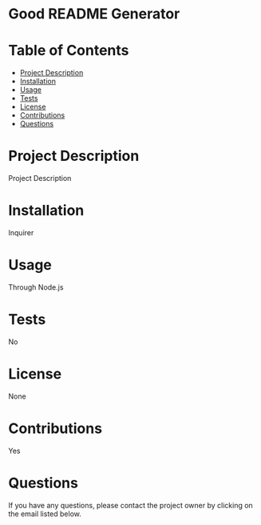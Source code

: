 # Good README Generator
  
  # Table of Contents
  * [Project Description](#project-description)
  * [Installation](#installation)
  * [Usage](#usage)
  * [Tests](#tests)
  * [License](#license)
  * [Contributions](#contributions)
  * [Questions](#questions)
  
  # Project Description
  Project Description
  
  # Installation
  Inquirer
  # Usage
  Through Node.js
  # Tests
  No
  # License
  None
  # Contributions
  Yes
  # Questions
  If you have any questions, please contact the project owner by clicking on the email listed below.  
  
